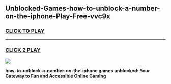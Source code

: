 
## Unblocked-Games-how-to-unblock-a-number-on-the-iphone-Play-Free-vvc9x
<h3>
<a href="https://premium76.site?title=how-to-unblock-a-number-on-the-iphone&ref=23A">CLICK TO PLAY</a></h3>
<hr>

<h3>
<a href="https://premium76.site?title=how-to-unblock-a-number-on-the-iphone&ref=23A">CLICK 2 PLAY</a>
  
</h3>

<a href="https://premium76.site?title=how-to-unblock-a-number-on-the-iphone&ref=23A"><img src="https://clearcache.store/games.png"></a>


**how-to-unblock-a-number-on-the-iphone games unblocked: Your Gateway to Fun and Accessible Online Gaming**
